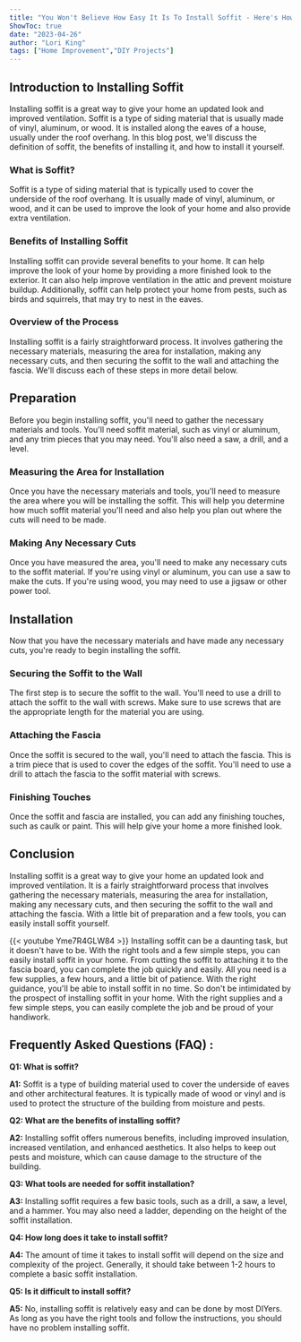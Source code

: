 ```yaml
---
title: "You Won't Believe How Easy It Is To Install Soffit - Here's How!"
ShowToc: true 
date: "2023-04-26"
author: "Lori King" 
tags: ["Home Improvement","DIY Projects"]
---
```

## Introduction to Installing Soffit 

Installing soffit is a great way to give your home an updated look and improved ventilation. Soffit is a type of siding material that is usually made of vinyl, aluminum, or wood. It is installed along the eaves of a house, usually under the roof overhang. In this blog post, we'll discuss the definition of soffit, the benefits of installing it, and how to install it yourself. 

### What is Soffit? 

Soffit is a type of siding material that is typically used to cover the underside of the roof overhang. It is usually made of vinyl, aluminum, or wood, and it can be used to improve the look of your home and also provide extra ventilation. 

### Benefits of Installing Soffit 

Installing soffit can provide several benefits to your home. It can help improve the look of your home by providing a more finished look to the exterior. It can also help improve ventilation in the attic and prevent moisture buildup. Additionally, soffit can help protect your home from pests, such as birds and squirrels, that may try to nest in the eaves. 

### Overview of the Process 

Installing soffit is a fairly straightforward process. It involves gathering the necessary materials, measuring the area for installation, making any necessary cuts, and then securing the soffit to the wall and attaching the fascia. We'll discuss each of these steps in more detail below. 

## Preparation 

Before you begin installing soffit, you'll need to gather the necessary materials and tools. You'll need soffit material, such as vinyl or aluminum, and any trim pieces that you may need. You'll also need a saw, a drill, and a level. 

### Measuring the Area for Installation 

Once you have the necessary materials and tools, you'll need to measure the area where you will be installing the soffit. This will help you determine how much soffit material you'll need and also help you plan out where the cuts will need to be made. 

### Making Any Necessary Cuts 

Once you have measured the area, you'll need to make any necessary cuts to the soffit material. If you're using vinyl or aluminum, you can use a saw to make the cuts. If you're using wood, you may need to use a jigsaw or other power tool. 

## Installation 

Now that you have the necessary materials and have made any necessary cuts, you're ready to begin installing the soffit. 

### Securing the Soffit to the Wall 

The first step is to secure the soffit to the wall. You'll need to use a drill to attach the soffit to the wall with screws. Make sure to use screws that are the appropriate length for the material you are using. 

### Attaching the Fascia 

Once the soffit is secured to the wall, you'll need to attach the fascia. This is a trim piece that is used to cover the edges of the soffit. You'll need to use a drill to attach the fascia to the soffit material with screws. 

### Finishing Touches 

Once the soffit and fascia are installed, you can add any finishing touches, such as caulk or paint. This will help give your home a more finished look. 

## Conclusion 

Installing soffit is a great way to give your home an updated look and improved ventilation. It is a fairly straightforward process that involves gathering the necessary materials, measuring the area for installation, making any necessary cuts, and then securing the soffit to the wall and attaching the fascia. With a little bit of preparation and a few tools, you can easily install soffit yourself.

{{< youtube Yme7R4GLW84 >}} 
Installing soffit can be a daunting task, but it doesn't have to be. With the right tools and a few simple steps, you can easily install soffit in your home. From cutting the soffit to attaching it to the fascia board, you can complete the job quickly and easily. All you need is a few supplies, a few hours, and a little bit of patience. With the right guidance, you'll be able to install soffit in no time. So don't be intimidated by the prospect of installing soffit in your home. With the right supplies and a few simple steps, you can easily complete the job and be proud of your handiwork.

## Frequently Asked Questions (FAQ) :
**Q1: What is soffit?**

**A1:** Soffit is a type of building material used to cover the underside of eaves and other architectural features. It is typically made of wood or vinyl and is used to protect the structure of the building from moisture and pests.

**Q2: What are the benefits of installing soffit?**

**A2:** Installing soffit offers numerous benefits, including improved insulation, increased ventilation, and enhanced aesthetics. It also helps to keep out pests and moisture, which can cause damage to the structure of the building.

**Q3: What tools are needed for soffit installation?**

**A3:** Installing soffit requires a few basic tools, such as a drill, a saw, a level, and a hammer. You may also need a ladder, depending on the height of the soffit installation.

**Q4: How long does it take to install soffit?**

**A4:** The amount of time it takes to install soffit will depend on the size and complexity of the project. Generally, it should take between 1-2 hours to complete a basic soffit installation.

**Q5: Is it difficult to install soffit?**

**A5:** No, installing soffit is relatively easy and can be done by most DIYers. As long as you have the right tools and follow the instructions, you should have no problem installing soffit.





